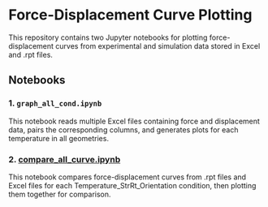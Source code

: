 # Force-Displacement Curve Plotting

This repository contains two Jupyter notebooks for plotting force-displacement curves from experimental and simulation data stored in Excel and .rpt files.

## Notebooks

### 1. `graph_all_cond.ipynb`

This notebook reads multiple Excel files containing force and displacement data, pairs the corresponding columns, and generates plots for each temperature in all geometries.


### 2. [compare_all_curve.ipynb](http://_vscodecontentref_/1)

This notebook compares force-displacement curves from .rpt files and Excel files for each Temperature_StrRt_Orientation condition, then plotting them together for comparison.
